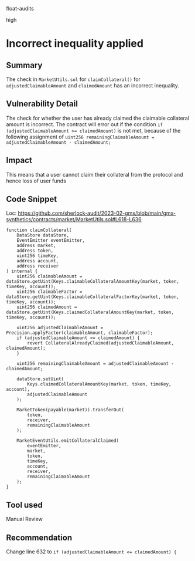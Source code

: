 float-audits

high

# Incorrect inequality applied

## Summary

The check in `MarketUtils.sol` for `claimCollateral()` for `adjustedClaimableAmount` and `claimedAmount` has an incorrect inequality.

## Vulnerability Detail

The check for whether the user has already claimed the claimable collateral amount is incorrect.
The contract will error out if the condition `if (adjustedClaimableAmount >= claimedAmount)` is not met, because of the following assignment of `uint256 remainingClaimableAmount = adjustedClaimableAmount - claimedAmount;`

## Impact

This means that a user cannot claim their collateral from the protocol and hence loss of user funds

## Code Snippet

Loc: https://github.com/sherlock-audit/2023-02-gmx/blob/main/gmx-synthetics/contracts/market/MarketUtils.sol#L618-L636

```solidity
function claimCollateral(
    DataStore dataStore,
    EventEmitter eventEmitter,
    address market,
    address token,
    uint256 timeKey,
    address account,
    address receiver
) internal {
    uint256 claimableAmount = dataStore.getUint(Keys.claimableCollateralAmountKey(market, token, timeKey, account));
    uint256 claimableFactor = dataStore.getUint(Keys.claimableCollateralFactorKey(market, token, timeKey, account));
    uint256 claimedAmount = dataStore.getUint(Keys.claimedCollateralAmountKey(market, token, timeKey, account));

    uint256 adjustedClaimableAmount = Precision.applyFactor(claimableAmount, claimableFactor);
    if (adjustedClaimableAmount >= claimedAmount) {
        revert CollateralAlreadyClaimed(adjustedClaimableAmount, claimedAmount);
    }

    uint256 remainingClaimableAmount = adjustedClaimableAmount - claimedAmount;

    dataStore.setUint(
        Keys.claimedCollateralAmountKey(market, token, timeKey, account),
        adjustedClaimableAmount
    );

    MarketToken(payable(market)).transferOut(
        token,
        receiver,
        remainingClaimableAmount
    );

    MarketEventUtils.emitCollateralClaimed(
        eventEmitter,
        market,
        token,
        timeKey,
        account,
        receiver,
        remainingClaimableAmount
    );
}
```

## Tool used

Manual Review

## Recommendation
Change line 632 to `if (adjustedClaimableAmount <= claimedAmount) {`